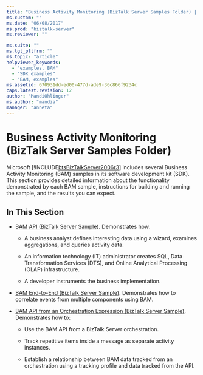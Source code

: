 ```yaml
---
title: "Business Activity Monitoring (BizTalk Server Samples Folder) | Microsoft Docs"
ms.custom: ""
ms.date: "06/08/2017"
ms.prod: "biztalk-server"
ms.reviewer: ""

ms.suite: ""
ms.tgt_pltfrm: ""
ms.topic: "article"
helpviewer_keywords: 
  - "examples, BAM"
  - "SDK examples"
  - "BAM, examples"
ms.assetid: 670931dd-ed00-477d-ade9-36c866f9234c
caps.latest.revision: 12
author: "MandiOhlinger"
ms.author: "mandia"
manager: "anneta"
---
```

# Business Activity Monitoring (BizTalk Server Samples Folder)
Microsoft [!INCLUDE[btsBizTalkServer2006r3](../includes/btsbiztalkserver2006r3-md.md)] includes several Business Activity Monitoring (BAM) samples in its software development kit (SDK). This section provides detailed information about the functionality demonstrated by each BAM sample, instructions for building and running the sample, and the results you can expect.  
  
## In This Section  
  
-   [BAM API (BizTalk Server Sample)](../core/bam-api-biztalk-server-sample.md). Demonstrates how:  
  
    -   A business analyst defines interesting data using a wizard, examines aggregations, and queries activity data.  
  
    -   An information technology (IT) administrator creates SQL, Data Transformation Services (DTS), and Online Analytical Processing (OLAP) infrastructure.  
  
    -   A developer instruments the business implementation.  
  
-   [BAM End-to-End (BizTalk Server Sample)](../core/bam-end-to-end-biztalk-server-sample.md). Demonstrates how to correlate events from multiple components using BAM.  
  
-   [BAM API from an Orchestration Expression (BizTalk Server Sample)](../core/bam-api-from-an-orchestration-expression-biztalk-server-sample.md). Demonstrates how to:  
  
    -   Use the BAM API from a BizTalk Server orchestration.  
  
    -   Track repetitive items inside a message as separate activity instances.  
  
    -   Establish a relationship between BAM data tracked from an orchestration using a tracking profile and data tracked from the API.